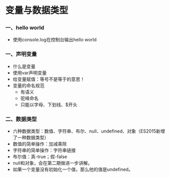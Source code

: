 # 变量与数据类型

### 一、hello world

* 使用console.log在控制台输出hello world

### 一、声明变量

* 什么是变量
* 使用var声明变量
* 给变量赋值：等号不是等于的意思！
* 变量的命名规范
    * 有语义
    * 驼峰命名
    * 只能以字母、下划线、$开头

### 二、数据类型

* 六种数据类型：数值、字符串、布尔、null、undefined、对象（ES2015新增了一种数据类型）
* 数值的简单操作：加减乘除
* 字符串的简单操作：字符串链接
* 布尔值：真-true；假-false
* null和对象，会在第二期做进一步讲解。
* 如果一个变量没有初始化一个值，那么他的值是undefined。